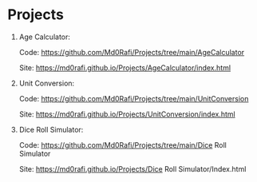 # Projects

1. Age Calculator:

     Code: https://github.com/Md0Rafi/Projects/tree/main/AgeCalculator

     Site: https://md0rafi.github.io/Projects/AgeCalculator/index.html

2. Unit Conversion:

     Code: https://github.com/Md0Rafi/Projects/tree/main/UnitConversion

     Site: https://md0rafi.github.io/Projects/UnitConversion/index.html

3. Dice Roll Simulator:

     Code: https://github.com/Md0Rafi/Projects/tree/main/Dice Roll Simulator

     Site: https://md0rafi.github.io/Projects/Dice Roll Simulator/Index.html
